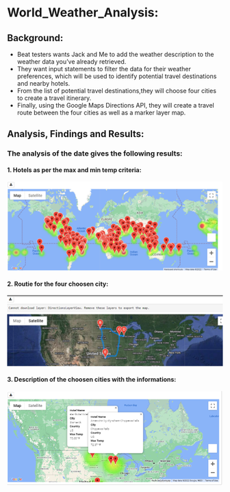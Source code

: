 # World_Weather_Analysis:
## Background:
* Beat testers wants Jack and Me to add the weather description to the weather data you’ve already retrieved.
* They want input statements to filter the data for their weather preferences, which will be used to identify potential travel destinations and nearby hotels.
* From the list of potential travel destinations,they will choose four cities to create a travel itinerary. 
* Finally, using the Google Maps Directions API, they will create a travel route between the four cities as well as a marker layer map.

## Analysis, Findings  and Results:

### The analysis of the date gives the following results:
  #### 1. Hotels as per the max and min temp criteria:

![](https://github.com/Spandanson/World_Weather_Analysis/blob/master/Vacation_Search/WeatherPy_vacation_map.png)

#### 2. Routie for the four choosen city:

![](https://github.com/Spandanson/World_Weather_Analysis/blob/master/Vacation_Search/WeatherPy_travel_map.png)
 
 #### 3. Description of the choosen cities with the informations:
 
 ![](https://github.com/Spandanson/World_Weather_Analysis/blob/master/Vacation_Search/WeatherPy_travel_map_markers.png)
